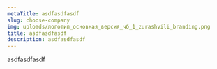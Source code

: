 ```yaml
---
metaTitle: asdfasdfasdf
slug: choose-company
img: uploads/логотип_основная_версия_чб_1_zurashvili_branding.png
title: asdfasdfasdf
description: asdfasdfasdf
---
```

asdfasdfasdf
